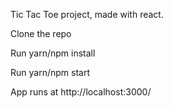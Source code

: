 Tic Tac Toe project, made with react.

Clone the repo

Run yarn/npm install

Run yarn/npm start

App runs at http://localhost:3000/
